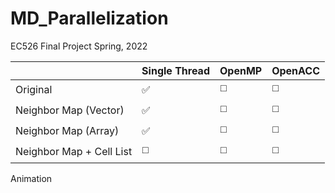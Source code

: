 # MD_Parallelization
EC526 Final Project Spring, 2022



|            |Single Thread | OpenMP | OpenACC |
|------------|--------------|--------|---|
|Original    |✅|◻️|◻️|
|Neighbor Map (Vector)|✅|◻️|◻️|
|Neighbor Map (Array)|✅|◻️|◻️|
|Neighbor Map + Cell List |◻️|◻️|◻️|

Animation
